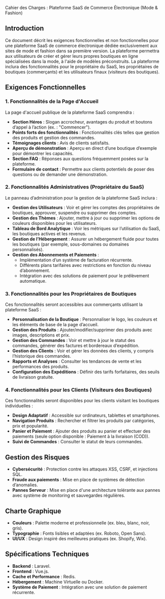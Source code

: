 Cahier des Charges : Plateforme SaaS de Commerce Électronique (Mode & Fashion)

## Introduction

Ce document décrit les exigences fonctionnelles et non fonctionnelles pour une plateforme SaaS de commerce électronique dédiée exclusivement aux sites de mode et fashion dans sa première version. La plateforme permettra aux utilisateurs de créer et gérer leurs propres boutiques en ligne spécialisées dans la mode, à l'aide de modèles préconstruits. La plateforme inclura des fonctionnalités pour le propriétaire du SaaS, les propriétaires de boutiques (commerçants) et les utilisateurs finaux (visiteurs des boutiques).

## Exigences Fonctionnelles

### 1. Fonctionnalités de la Page d'Accueil

La page d'accueil publique de la plateforme SaaS comprendra :

- **Section Héros** : Slogan accrocheur, avantages du produit et boutons d’appel à l’action (ex. : "Commencer").
- **Points forts des fonctionnalités** : Fonctionnalités clés telles que gestion des produits et gestion des commandes.
- **Témoignages clients** : Avis de clients satisfaits.
- **Aperçu de démonstration** : Aperçu en direct d’une boutique d’exemple pour démontrer les capacités.
- **Section FAQ** : Réponses aux questions fréquemment posées sur la plateforme.
- **Formulaire de contact** : Permettre aux clients potentiels de poser des questions ou de demander une démonstration.

### 2. Fonctionnalités Administratives (Propriétaire du SaaS)

Le panneau d’administration pour la gestion de la plateforme SaaS inclura :

- **Gestion des Utilisateurs** : Voir et gérer les comptes des propriétaires de boutiques, approuver, suspendre ou supprimer des comptes.
- **Gestion des Thèmes** : Ajouter, mettre à jour ou supprimer les options de couleurs disponibles pour les utilisateurs.
- **Tableau de Bord Analytique** : Voir les métriques sur l’utilisation du SaaS, les boutiques actives et les revenus.
- **Gestion de l’Hébergement** : Assurer un hébergement fluide pour toutes les boutiques (par exemple, sous-domaines ou domaines personnalisés).
- **Gestion des Abonnements et Paiements** :
  - Implémentation d’un système de facturation récurrente.
  - Différents plans tarifaires avec restrictions en fonction du niveau d’abonnement.
  - Intégration avec des solutions de paiement pour le prélèvement automatique.

### 3. Fonctionnalités pour les Propriétaires de Boutiques

Ces fonctionnalités seront accessibles aux commerçants utilisant la plateforme SaaS :

- **Personnalisation de la Boutique** : Personnaliser le logo, les couleurs et les éléments de base de la page d’accueil.
- **Gestion des Produits** : Ajouter/modifier/supprimer des produits avec images, descriptions et prix.
- **Gestion des Commandes** : Voir et mettre à jour le statut des commandes, générer des factures et bordereaux d’expédition.
- **Gestion des Clients** : Voir et gérer les données des clients, y compris l’historique des commandes.
- **Rapports et Analyses** : Consulter les tendances de vente et les performances des produits.
- **Configuration des Expéditions** : Définir des tarifs forfaitaires, des seuils de livraison gratuite.

### 4. Fonctionnalités pour les Clients (Visiteurs des Boutiques)

Ces fonctionnalités seront disponibles pour les clients visitant les boutiques individuelles :

- **Design Adaptatif** : Accessible sur ordinateurs, tablettes et smartphones.
- **Navigation Produits** : Rechercher et filtrer les produits par catégories, prix et popularité.
- **Panier et Paiement** : Ajouter des produits au panier et effectuer des paiements (seule option disponible : Paiement à la livraison (COD)).
- **Suivi de Commandes** : Consulter le statut de leurs commandes.

## Gestion des Risques

- **Cybersécurité** : Protection contre les attaques XSS, CSRF, et injections SQL.
- **Fraude aux paiements** : Mise en place de systèmes de détection d’anomalies.
- **Pannes Serveur** : Mise en place d'une architecture tolérante aux pannes avec système de monitoring et sauvegardes régulières.

## Charte Graphique

- **Couleurs** : Palette moderne et professionnelle (ex. bleu, blanc, noir, gris).
- **Typographie** : Fonts lisibles et adaptées (ex. Roboto, Open Sans).
- **UI/UX** : Design inspiré des meilleures pratiques (ex. Shopify, Wix).

## Spécifications Techniques

- **Backend** : Laravel.
- **Frontend** : Vue.js.
- **Cache et Performance** : Redis.
- **Hébergement** : Machine Virtuelle ou Docker.
- **Système de Paiement** : Intégration avec une solution de paiement récurrente.
